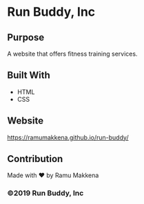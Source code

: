 # Run Buddy, Inc

## Purpose
A website that offers fitness training services.

## Built With
* HTML
* CSS

## Website
https://ramumakkena.github.io/run-buddy/

## Contribution
Made with ❤️ by Ramu Makkena

### ©️2019 Run Buddy, Inc 
